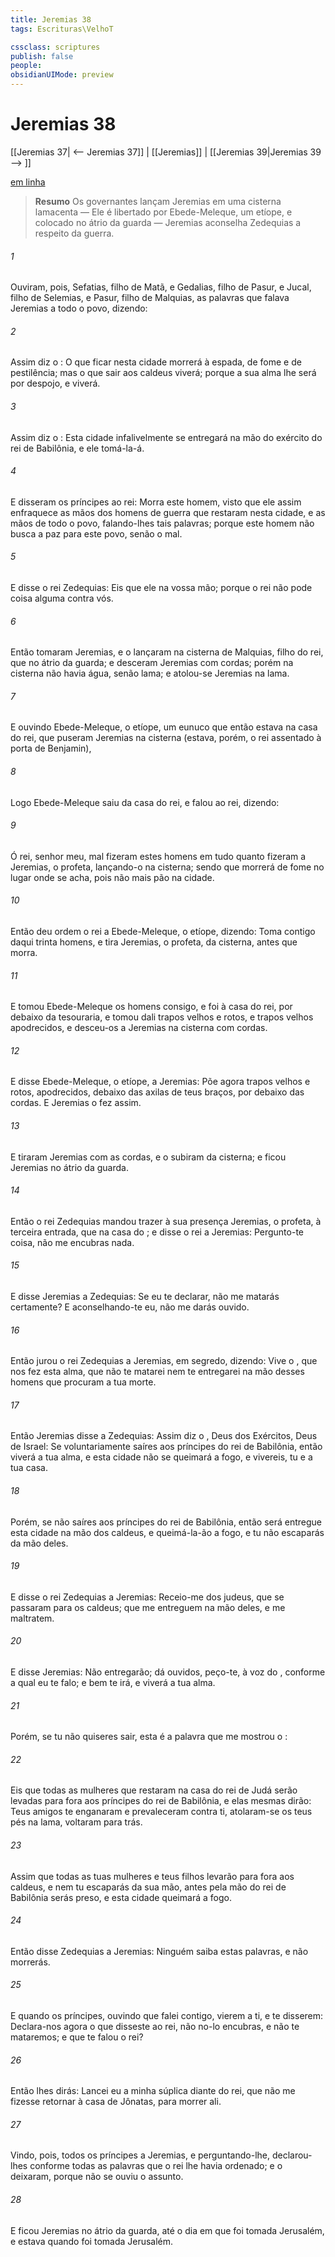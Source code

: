```yaml
---
title: Jeremias 38
tags: Escrituras\VelhoT

cssclass: scriptures
publish: false
people:
obsidianUIMode: preview
---
```


# Jeremias 38
[[Jeremias 37| <-- Jeremias 37]] | [[Jeremias]] | [[Jeremias 39|Jeremias 39 --> ]]

[em linha](https://churchofjesuschrist.org/study/scriptures/ot/jer/38?lang=por)

> __Resumo__
Os governantes lançam Jeremias em uma cisterna lamacenta — Ele é libertado por Ebede-Meleque, um etíope, e colocado no átrio da guarda — Jeremias aconselha Zedequias a respeito da guerra.

###### 1 
Ouviram, pois, Sefatias, filho de Matã, e Gedalias, filho de Pasur, e Jucal, filho de Selemias, e Pasur, filho de Malquias, as palavras que falava Jeremias a todo o povo, dizendo:

###### 2 
Assim diz o : O que ficar nesta cidade morrerá à espada, de fome e de pestilência; mas o que sair aos caldeus viverá; porque a sua alma lhe será por despojo, e viverá.

###### 3 
Assim diz o : Esta cidade infalivelmente se entregará na mão do exército do rei de Babilônia, e ele tomá-la-á.

###### 4 
E disseram os príncipes ao rei: Morra este homem, visto que ele assim enfraquece as mãos dos homens de guerra que restaram nesta cidade, e as mãos de todo o povo, falando-lhes tais palavras; porque este homem não busca a paz para este povo, senão o mal.

###### 5 
E disse o rei Zedequias: Eis que ele  na vossa mão; porque o rei não pode  coisa alguma contra vós.

###### 6 
Então tomaram Jeremias, e o lançaram na cisterna de Malquias, filho do rei, que  no átrio da guarda; e desceram Jeremias com cordas; porém na cisterna não havia água, senão lama; e atolou-se Jeremias na lama.

###### 7 
E ouvindo Ebede-Meleque, o etíope, um eunuco que então estava na casa do rei, que puseram Jeremias na cisterna (estava, porém, o rei assentado à porta de Benjamin),

###### 8 
Logo Ebede-Meleque saiu da casa do rei, e falou ao rei, dizendo:

###### 9 
Ó rei, senhor meu, mal fizeram estes homens em tudo quanto fizeram a Jeremias, o profeta, lançando-o na cisterna; sendo que morrerá de fome no lugar onde se acha, pois  não  mais pão na cidade.

###### 10 
Então deu ordem o rei a Ebede-Meleque, o etíope, dizendo: Toma contigo daqui trinta homens, e tira Jeremias, o profeta, da cisterna, antes que morra.

###### 11 
E tomou Ebede-Meleque os homens consigo, e foi à casa do rei, por debaixo da tesouraria, e tomou dali  trapos velhos e rotos, e trapos velhos apodrecidos, e desceu-os a Jeremias na cisterna com cordas.

###### 12 
E disse Ebede-Meleque, o etíope, a Jeremias: Põe agora  trapos velhos e rotos,  apodrecidos, debaixo das axilas de teus braços, por debaixo das cordas. E Jeremias o fez assim.

###### 13 
E tiraram Jeremias com as cordas, e o subiram da cisterna; e ficou Jeremias no átrio da guarda.

###### 14 
Então o rei Zedequias mandou trazer à sua presença Jeremias, o profeta, à terceira entrada, que  na casa do ; e disse o rei a Jeremias: Pergunto-te  coisa, não me encubras nada.

###### 15 
E disse Jeremias a Zedequias: Se eu te declarar,  não me matarás certamente? E aconselhando-te eu, não me darás ouvido.

###### 16 
Então jurou o rei Zedequias a Jeremias, em segredo, dizendo: Vive o , que nos fez esta alma, que não te matarei nem te entregarei na mão desses homens que procuram a tua morte.

###### 17 
Então Jeremias disse a Zedequias: Assim diz o , Deus dos Exércitos, Deus de Israel: Se voluntariamente saíres aos príncipes do rei de Babilônia, então viverá a tua alma, e esta cidade não se queimará a fogo, e vivereis, tu e a tua casa.

###### 18 
Porém, se não saíres aos príncipes do rei de Babilônia, então será entregue esta cidade na mão dos caldeus, e queimá-la-ão a fogo, e tu não escaparás da mão deles.

###### 19 
E disse o rei Zedequias a Jeremias: Receio-me dos judeus, que se passaram para os caldeus; que  me entreguem na mão deles, e me maltratem.

###### 20 
E disse Jeremias: Não  entregarão; dá ouvidos, peço-te, à voz do , conforme a qual eu te falo; e bem te irá, e viverá a tua alma.

###### 21 
Porém, se tu não quiseres sair, esta é a palavra que me mostrou o :

###### 22 
Eis que todas as mulheres que restaram na casa do rei de Judá serão levadas para fora aos príncipes do rei de Babilônia, e elas mesmas dirão: Teus amigos te enganaram e prevaleceram contra ti, atolaram-se os teus pés na lama, voltaram para trás.

###### 23 
Assim que todas as tuas mulheres e teus filhos levarão para fora aos caldeus, e nem tu escaparás da sua mão, antes pela mão do rei de Babilônia serás preso, e esta cidade queimará a fogo.

###### 24 
Então disse Zedequias a Jeremias: Ninguém saiba estas palavras, e não morrerás.

###### 25 
E quando os príncipes, ouvindo que falei contigo, vierem a ti, e te disserem: Declara-nos agora o que disseste ao rei, não no-lo encubras, e não te mataremos; e que te falou o rei?

###### 26 
Então lhes dirás: Lancei eu a minha súplica diante do rei, que não me fizesse retornar à casa de Jônatas, para morrer ali.

###### 27 
Vindo, pois, todos os príncipes a Jeremias, e perguntando-lhe, declarou-lhes conforme todas as palavras que o rei lhe havia ordenado; e o deixaram, porque não se ouviu o assunto.

###### 28 
E ficou Jeremias no átrio da guarda, até o dia em que foi tomada Jerusalém, e  estava quando foi tomada Jerusalém.

